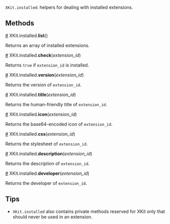 `XKit.installed`: helpers for dealing with installed extensions.

## Methods

<a name="list" href="XKit.installed.md#list">#</a> XKit.installed.**list**()

Returns an array of installed extensions.

<a name="check" href="XKit.installed.md#check">#</a> XKit.installed.**check**(_extension_id_)

Returns `true` if `extension_id` is installed.

<a name="version" href="XKit.installed.md#version">#</a> XKit.installed.**version**(_extension_id_)

Returns the version of `extension_id`.

<a name="title" href="XKit.installed.md#title">#</a> XKit.installed.**title**(_extension_id_)

Returns the human-friendly title of `extension_id`.

<a name="icon" href="XKit.installed.md#icon">#</a> XKit.installed.**icon**(_extension_id_)

Returns the base64-encoded icon of `extension_id`.

<a name="css" href="XKit.installed.md#css">#</a> XKit.installed.**css**(_extension_id_)

Returns the stylesheet of `extension_id`.

<a name="description" href="XKit.installed.md#description">#</a> XKit.installed.**description**(_extension_id_)

Returns the description of `extension_id`.

<a name="developer" href="XKit.installed.md#developer">#</a> XKit.installed.**developer**(_extension_id_)

Returns the developer of `extension_id`.

## Tips

* `XKit.installed` also contains private methods reserved for XKit only that should never be used in an extension.
